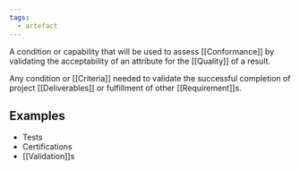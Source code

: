 ```yaml
---
tags:
  - artefact
---
```

A condition or capability that will be used to assess [[Conformance]] by validating the acceptability of an attribute for the [[Quality]] of a result.

Any condition or [[Criteria]] needed to validate the successful completion of project [[Deliverables]] or fulfillment of other [[Requirement]]s.
## Examples
- Tests
- Certifications
- [[Validation]]s